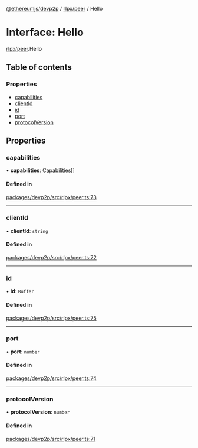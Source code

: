 [@ethereumjs/devp2p](../README.md) / [rlpx/peer](../modules/rlpx_peer.md) / Hello

# Interface: Hello

[rlpx/peer](../modules/rlpx_peer.md).Hello

## Table of contents

### Properties

- [capabilities](rlpx_peer.hello.md#capabilities)
- [clientId](rlpx_peer.hello.md#clientid)
- [id](rlpx_peer.hello.md#id)
- [port](rlpx_peer.hello.md#port)
- [protocolVersion](rlpx_peer.hello.md#protocolversion)

## Properties

### capabilities

• **capabilities**: [Capabilities](rlpx_peer.capabilities.md)[]

#### Defined in

[packages/devp2p/src/rlpx/peer.ts:73](https://github.com/ethereumjs/ethereumjs-monorepo/blob/master/packages/devp2p/src/rlpx/peer.ts#L73)

___

### clientId

• **clientId**: `string`

#### Defined in

[packages/devp2p/src/rlpx/peer.ts:72](https://github.com/ethereumjs/ethereumjs-monorepo/blob/master/packages/devp2p/src/rlpx/peer.ts#L72)

___

### id

• **id**: `Buffer`

#### Defined in

[packages/devp2p/src/rlpx/peer.ts:75](https://github.com/ethereumjs/ethereumjs-monorepo/blob/master/packages/devp2p/src/rlpx/peer.ts#L75)

___

### port

• **port**: `number`

#### Defined in

[packages/devp2p/src/rlpx/peer.ts:74](https://github.com/ethereumjs/ethereumjs-monorepo/blob/master/packages/devp2p/src/rlpx/peer.ts#L74)

___

### protocolVersion

• **protocolVersion**: `number`

#### Defined in

[packages/devp2p/src/rlpx/peer.ts:71](https://github.com/ethereumjs/ethereumjs-monorepo/blob/master/packages/devp2p/src/rlpx/peer.ts#L71)
